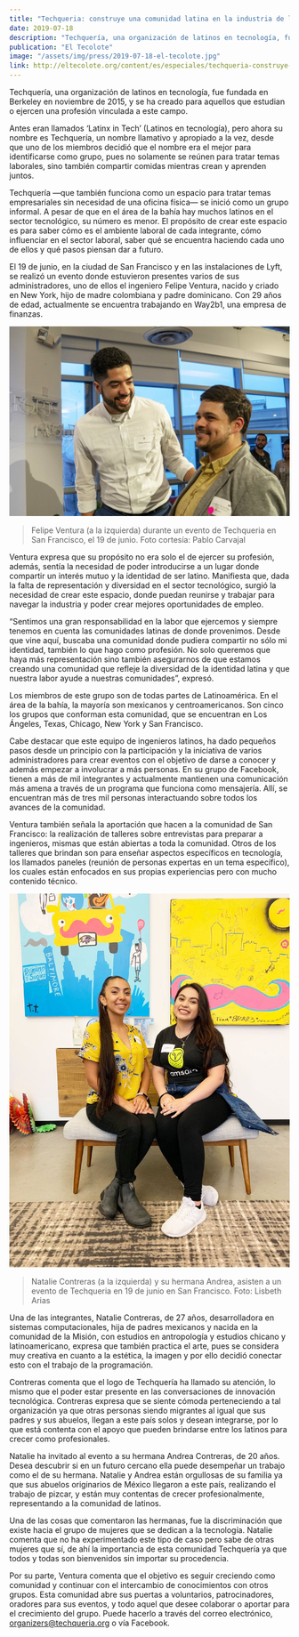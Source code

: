 ```yaml
---
title: "Techqueria: construye una comunidad latina en la industria de la tecnología"
date: 2019-07-18
description: "Techquería, una organización de latinos en tecnología, fue fundada en Berkeley en noviembre de 2015, y se ha creado para aquellos que estudian o ejercen una profesión vinculada a este campo."
publication: "El Tecolote"
image: "/assets/img/press/2019-07-18-el-tecolote.jpg"
link: http://eltecolote.org/content/es/especiales/techqueria-construye-una-comunidad-latina-en-la-industria-de-la-tecnologia/
---
```


Techquería, una organización de latinos en tecnología, fue fundada en Berkeley en noviembre de 2015, y se ha creado para aquellos que estudian o ejercen una profesión vinculada a este campo.

Antes eran llamados ‘Latinx in Tech’ (Latinos en tecnología), pero ahora su nombre es Techquería, un nombre llamativo y apropiado a la vez, desde que uno de los miembros decidió que el nombre era el mejor para identificarse como grupo, pues no solamente se reúnen para tratar temas laborales, sino también compartir comidas mientras crean y aprenden juntos.

Techquería —que también funciona como un espacio para tratar temas empresariales sin necesidad de una oficina física— se inició como un grupo informal. A pesar de que en el área de la bahía hay muchos latinos en el sector tecnológico, su número es menor. El propósito de crear este espacio es para saber cómo es el ambiente laboral de cada integrante, cómo influenciar en el sector laboral, saber qué se encuentra haciendo cada uno de ellos y qué pasos piensan dar a futuro.

El 19 de junio, en la ciudad de San Francisco y en las instalaciones de Lyft, se realizó un evento donde estuvieron presentes varios de sus administradores, uno de ellos el ingeniero Felipe Ventura, nacido y criado en New York, hijo de madre colombiana y padre dominicano. Con 29 años de edad, actualmente se encuentra trabajando en Way2b1, una empresa de finanzas.

![Felipe & Jonathan De la Paz](/assets/img/press/2019-07-18-el-tecolote.jpg)

> Felipe Ventura (a la izquierda) durante un evento de Techqueria en San Francisco, el 19 de junio. Foto cortesía: Pablo Carvajal

Ventura expresa que su propósito no era solo el de ejercer su profesión, además, sentía la necesidad de poder introducirse a un lugar donde compartir un interés mutuo y la identidad de ser latino. Manifiesta que, dada la falta de representación y diversidad en el sector tecnológico, surgió la necesidad de crear este espacio, donde puedan reunirse y trabajar para navegar la industria y poder crear mejores oportunidades de empleo.

“Sentimos una gran responsabilidad en la labor que ejercemos y siempre tenemos en cuenta las comunidades latinas de donde provenimos. Desde que vine aquí, buscaba una comunidad donde pudiera compartir no sólo mi identidad, también lo que hago como profesión. No solo queremos que haya más representación sino también asegurarnos de que estamos creando una comunidad que refleje la diversidad de la identidad latina y que nuestra labor ayude a nuestras comunidades”, expresó.

Los miembros de este grupo son de todas partes de Latinoamérica. En el área de la bahía, la mayoría son mexicanos y centroamericanos. Son cinco los grupos que conforman esta comunidad, que se encuentran en Los Ángeles, Texas, Chicago, New York y San Francisco.

Cabe destacar que este equipo de ingenieros latinos, ha dado pequeños pasos desde un principio con la participación y la iniciativa de varios administradores para crear eventos con el objetivo de darse a conocer y además empezar a involucrar a más personas. En su grupo de Facebook, tienen a más de mil integrantes y actualmente mantienen una comunicación más amena a través de un programa que funciona como mensajería. Allí, se encuentran más de tres mil personas interactuando sobre todos los avances de la comunidad.

Ventura también señala la aportación que hacen a la comunidad de San Francisco: la realización de talleres sobre entrevistas para preparar a ingenieros, mismas que están abiertas a toda la comunidad. Otros de los talleres que brindan son para enseñar aspectos específicos en tecnología, los llamados paneles (reunión de personas expertas en un tema específico), los cuales están enfocados en sus propias experiencias pero con mucho contenido técnico.

![Natalie & Andrea](/assets/img/press/2019-07-18-el-tecolote-2.jpg)

> Natalie Contreras (a la izquierda) y su hermana Andrea, asisten a un evento de Techqueria en 19 de junio en San Francisco. Foto: Lisbeth Arias

Una de las integrantes, Natalie Contreras, de 27 años, desarrolladora en sistemas computacionales, hija de padres mexicanos y nacida en la comunidad de la Misión, con estudios en antropología y estudios chicano y latinoamericano, expresa que también practica el arte, pues se considera muy creativa en cuanto a la estética, la imagen y por ello decidió conectar esto con el trabajo de la programación.

Contreras comenta que el logo de Techquería ha llamado su atención, lo mismo que el poder estar presente en las conversaciones de innovación tecnológica. Contreras expresa que se siente cómoda perteneciendo a tal organización ya que otras personas siendo migrantes al igual que sus padres y sus abuelos, llegan a este país solos y desean integrarse, por lo que está contenta con el apoyo que pueden brindarse entre los latinos para crecer como profesionales.

Natalie ha invitado al evento a su hermana Andrea Contreras, de 20 años. Desea descubrir si en un futuro cercano ella puede desempeñar un trabajo como el de su hermana. Natalie y Andrea están orgullosas de su familia ya que sus abuelos originarios de México llegaron a este país, realizando el trabajo de pizcar, y están muy contentas de crecer profesionalmente, representando a la comunidad de latinos.

Una de las cosas que comentaron las hermanas, fue la discriminación que existe hacia el grupo de mujeres que se dedican a la tecnología. Natalie comenta que no ha experimentado este tipo de caso pero sabe de otras mujeres que sí, de ahí la importancia de esta comunidad Techquería ya que todos y todas son bienvenidos sin importar su procedencia.

Por su parte, Ventura comenta que el objetivo es seguir creciendo como comunidad y continuar con el intercambio de conocimientos con otros grupos. Esta comunidad abre sus puertas a voluntarios, patrocinadores, oradores para sus eventos, y todo aquel que desee colaborar o aportar para el crecimiento del grupo. Puede hacerlo a través del correo electrónico, organizers@techqueria.org o vía Facebook.
